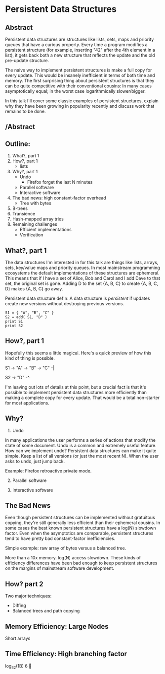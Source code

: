 # Persistent Data Structures

## Abstract

Persistent data structures are structures like lists, sets, maps and
priority queues that have a curious property.  Every time a program
modifies a persistent structure (for example, inserting "42" after the
4th element in a list), it gets back both a new structure that reflects
the update and the old pre-update structure.

The naive way to implement persistent structures is make a full copy for
every update.  This would be insanely inefficient in terms of both time
and memory.  The first surprising thing about persistent structures is
that they can be quite competitive with their conventional cousins: In
many cases asymptotically equal; in the worst case logarithmically
slower/bigger.

In this talk I'll cover some classic examples of persistent structures,
explain why they have been growing in popularity recently and discuss
work that remains to be done.

## /Abstract

## Outline:
1. What?, part 1
2. How?, part 1
   - lists
3. Why?, part 1
   - Undo
     - Firefox forget the last N minutes
   - Parallel software
   - Interactive software
4. The bad news: high constant-factor overhead
   - Tree with bytes
5. B-trees
6. Transience
7. Hash-mapped array tries
8. Remaining challenges
   - Efficient implementations
   - Verification

## What?, part 1

The data structures I'm interested in for this talk are things like
lists, arrays, sets, key/value maps and priority queues.  In most
mainstream programming ecosystems the default implementations of these
structures are ephemeral.  This means that if I have a set of Alice, Bob
and Carol and I add Dave to that set, the original set is gone.  Adding
D to the set {A, B, C} to create {A, B, C, D} makes {A, B, C} go away.

Persistent data structure def'n:
A data structure is _persistent_ if updates create new versions without
destroying previous versions.

    S1 = { "A", "B", "C" }
    S2 = add( S1, "D" )
    print S1
    print S2

## How?, part 1

Hopefully this seems a little magical.  Here's a quick preview of how
this kind of thing is possible.

S1 -> "A" -> "B" -> "C" -|

S2 -> "D" -^

I'm leaving out lots of details at this point, but a crucial fact is
that it's possible to implement persistent data structures more
efficiently than making a complete copy for every update.  That would be
a total non-starter for most applications.

## Why?

1. Undo

  In many applications the user performs a series of actions that modify
  the state of some document.  Undo is a common and extremely useful
  feature.  How can we implement undo?  Persistent data structures can
  make it quite simple.  Keep a list of all versions (or just the most
  recent N).  When the user asks to undo, just jump back.

  Example: Firefox retroactive private mode.

2. Parallel software

3. Interactive software

## The Bad News

Even though persistent structures can be implemented without gratuitous
copying, they're still generally less efficient than their ephemeral
cousins.  In some cases the best known persistent structures have a
log(N) slowdown factor.  Even when the asymptotics are comparable,
persistent structures tend to have pretty bad constant-factor
inefficiencies.

Simple example: raw array of bytes versus a balanced tree.

More than a 10x memory.  log(N) access slowdown.  These kinds of
efficiency differences have been bad enough to keep persistent
structures on the margins of mainstream software development.

## How? part 2

Two major techniques:
- Diffing
- Balanced trees and path copying

## Memory Efficiency: Large Nodes

Short arrays

## Time Efficiency: High branching factor

log<sub>32</sub>(1B) &#2248; 6

